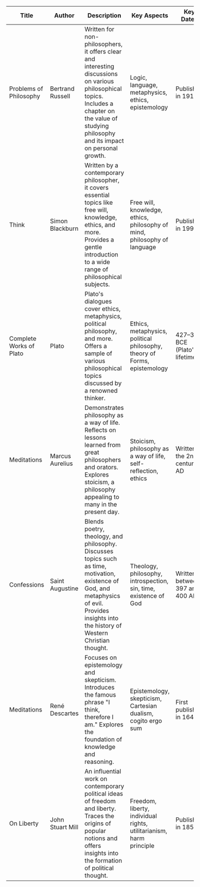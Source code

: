 
|Title|Author|Description|Key Aspects|Key Dates|Key Figures|
|---|---|---|---|---|---|
|Problems of Philosophy|Bertrand Russell|Written for non-philosophers, it offers clear and interesting discussions on various philosophical topics. Includes a chapter on the value of studying philosophy and its impact on personal growth.|Logic, language, metaphysics, ethics, epistemology|Published in 1912|Bertrand Russell|
|Think|Simon Blackburn|Written by a contemporary philosopher, it covers essential topics like free will, knowledge, ethics, and more. Provides a gentle introduction to a wide range of philosophical subjects.|Free will, knowledge, ethics, philosophy of mind, philosophy of language|Published in 1999|Simon Blackburn|
|Complete Works of Plato|Plato|Plato's dialogues cover ethics, metaphysics, political philosophy, and more. Offers a sample of various philosophical topics discussed by a renowned thinker.|Ethics, metaphysics, political philosophy, theory of Forms, epistemology|427–347 BCE (Plato's lifetime)|Plato|
|Meditations|Marcus Aurelius|Demonstrates philosophy as a way of life. Reflects on lessons learned from great philosophers and orators. Explores stoicism, a philosophy appealing to many in the present day.|Stoicism, philosophy as a way of life, self-reflection, ethics|Written in the 2nd century AD|Marcus Aurelius|
|Confessions|Saint Augustine|Blends poetry, theology, and philosophy. Discusses topics such as time, motivation, existence of God, and metaphysics of evil. Provides insights into the history of Western Christian thought.|Theology, philosophy, introspection, sin, time, existence of God|Written between 397 and 400 AD|Saint Augustine|
|Meditations|René Descartes|Focuses on epistemology and skepticism. Introduces the famous phrase "I think, therefore I am." Explores the foundation of knowledge and reasoning.|Epistemology, skepticism, Cartesian dualism, cogito ergo sum|First published in 1641|René Descartes|
|On Liberty|John Stuart Mill|An influential work on contemporary political ideas of freedom and liberty. Traces the origins of popular notions and offers insights into the formation of political thought.|Freedom, liberty, individual rights, utilitarianism, harm principle|Published in 1859|John Stuart Mill|

